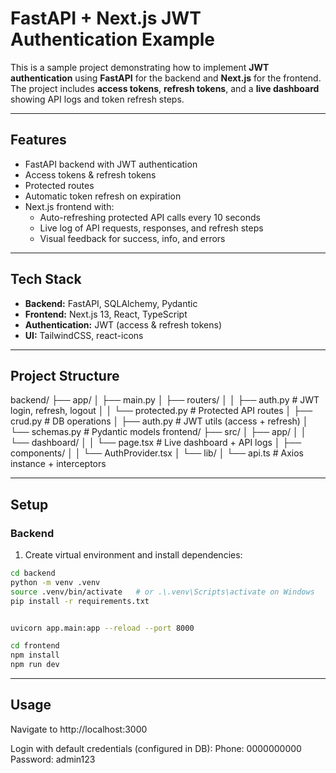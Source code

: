 # FastAPI + Next.js JWT Authentication Example

This is a sample project demonstrating how to implement **JWT authentication** using **FastAPI** for the backend and **Next.js** for the frontend. The project includes **access tokens**, **refresh tokens**, and a **live dashboard** showing API logs and token refresh steps.

---

## Features

- FastAPI backend with JWT authentication
- Access tokens & refresh tokens
- Protected routes
- Automatic token refresh on expiration
- Next.js frontend with:
  - Auto-refreshing protected API calls every 10 seconds
  - Live log of API requests, responses, and refresh steps
  - Visual feedback for success, info, and errors

---

## Tech Stack

- **Backend:** FastAPI, SQLAlchemy, Pydantic
- **Frontend:** Next.js 13, React, TypeScript
- **Authentication:** JWT (access & refresh tokens)
- **UI:** TailwindCSS, react-icons

---

## Project Structure

backend/
├── app/
│ ├── main.py
│ ├── routers/
│ │ ├── auth.py # JWT login, refresh, logout
│ │ └── protected.py # Protected API routes
│ ├── crud.py # DB operations
│ ├── auth.py # JWT utils (access + refresh)
│ └── schemas.py # Pydantic models
frontend/
├── src/
│ ├── app/
│ │ └── dashboard/
│ │ └── page.tsx # Live dashboard + API logs
│ ├── components/
│ │ └── AuthProvider.tsx
│ └── lib/
│ └── api.ts # Axios instance + interceptors


---

## Setup

### Backend

1. Create virtual environment and install dependencies:

```bash
cd backend
python -m venv .venv
source .venv/bin/activate   # or .\.venv\Scripts\activate on Windows
pip install -r requirements.txt


uvicorn app.main:app --reload --port 8000

cd frontend
npm install
npm run dev

```

---

## Usage

Navigate to http://localhost:3000

Login with default credentials (configured in DB):
Phone: 0000000000
Password: admin123

